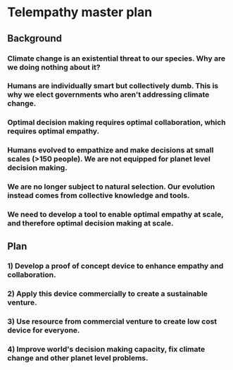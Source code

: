 # Telempathy master plan

## Background

### Climate change is an existential threat to our species. Why are we doing nothing about it?

### Humans are individually smart but collectively dumb. This is why we elect governments who aren't addressing climate change.

### Optimal decision making requires optimal collaboration, which requires optimal empathy.

### Humans evolved to empathize and make decisions at small scales (>150 people). We are not equipped for planet level decision making.

### We are no longer subject to natural selection. Our evolution instead comes from collective knowledge and tools.

### We need to develop a tool to enable optimal empathy at scale, and therefore optimal decision making at scale.

## Plan

### 1) Develop a proof of concept device to enhance empathy and collaboration.

### 2) Apply this device commercially to create a sustainable venture.

### 3) Use resource from commercial venture to create low cost device for everyone.

### 4) Improve world's decision making capacity, fix climate change and other planet level problems.


